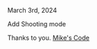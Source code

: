 March 3rd, 2024

Add Shooting mode


Thanks to you. [Mike's Code](https://www.youtube.com/watch?v=xgOJwDSARmo)